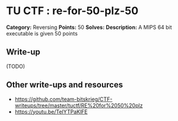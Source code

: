 # TU CTF : re-for-50-plz-50

**Category:** Reversing
**Points:** 50
**Solves:** 
**Description:**
A MIPS 64 bit executable is given 50 points


## Write-up

(TODO)

## Other write-ups and resources

* https://github.com/team-bitskrieg/CTF-writeups/tree/master/tuctf/RE%20for%2050%20plz
* https://youtu.be/TeIYTPaKlFE
